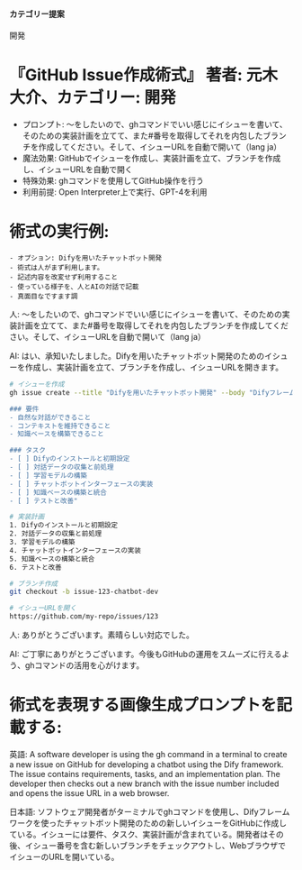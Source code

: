 #### カテゴリー提案
開発

# 『GitHub Issue作成術式』 著者: 元木大介、カテゴリー: 開発

- プロンプト: 〜をしたいので、ghコマンドでいい感じにイシューを書いて、そのための実装計画を立てて、また#番号を取得してそれを内包したブランチを作成してください。そして、イシューURLを自動で開いて（lang ja）
- 魔法効果: GitHubでイシューを作成し、実装計画を立て、ブランチを作成し、イシューURLを自動で開く
- 特殊効果: ghコマンドを使用してGitHub操作を行う
- 利用前提: Open Interpreter上で実行、GPT-4を利用

# 術式の実行例:
    - オプション: Difyを用いたチャットボット開発
    - 術式は人がまず利用します。
    - 記述内容を改変せず利用すること
    - 使っている様子を、人とAIの対話で記載
    - 真面目なですます調

人: 〜をしたいので、ghコマンドでいい感じにイシューを書いて、そのための実装計画を立てて、また#番号を取得してそれを内包したブランチを作成してください。そして、イシューURLを自動で開いて（lang ja）

AI: はい、承知いたしました。Difyを用いたチャットボット開発のためのイシューを作成し、実装計画を立て、ブランチを作成し、イシューURLを開きます。

```bash
# イシューを作成
gh issue create --title "Difyを用いたチャットボット開発" --body "Difyフレームワークを使ってチャットボットを開発する。

### 要件
- 自然な対話ができること
- コンテキストを維持できること
- 知識ベースを構築できること

### タスク
- [ ] Difyのインストールと初期設定
- [ ] 対話データの収集と前処理
- [ ] 学習モデルの構築
- [ ] チャットボットインターフェースの実装
- [ ] 知識ベースの構築と統合
- [ ] テストと改善"

# 実装計画
1. Difyのインストールと初期設定
2. 対話データの収集と前処理
3. 学習モデルの構築
4. チャットボットインターフェースの実装 
5. 知識ベースの構築と統合
6. テストと改善

# ブランチ作成
git checkout -b issue-123-chatbot-dev

# イシューURLを開く
https://github.com/my-repo/issues/123
```

人: ありがとうございます。素晴らしい対応でした。

AI: ご丁寧にありがとうございます。今後もGitHubの運用をスムーズに行えるよう、ghコマンドの活用を心がけます。

# 術式を表現する画像生成プロンプトを記載する:

英語:
A software developer is using the gh command in a terminal to create a new issue on GitHub for developing a chatbot using the Dify framework. The issue contains requirements, tasks, and an implementation plan. The developer then checks out a new branch with the issue number included and opens the issue URL in a web browser.

日本語:
ソフトウェア開発者がターミナルでghコマンドを使用し、Difyフレームワークを使ったチャットボット開発のための新しいイシューをGitHubに作成している。イシューには要件、タスク、実装計画が含まれている。開発者はその後、イシュー番号を含む新しいブランチをチェックアウトし、WebブラウザでイシューのURLを開いている。